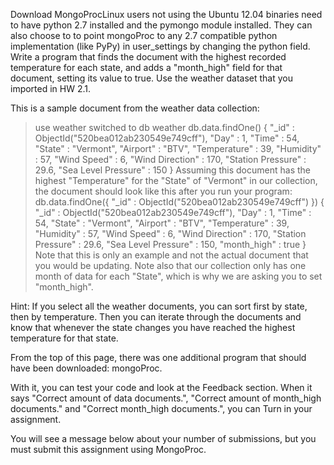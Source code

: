 Download MongoProcLinux users not using the Ubuntu 12.04 binaries need to have python 2.7 installed and the pymongo module installed. They can also choose to to point mongoProc to any 2.7 compatible python implementation (like PyPy) in user_settings by changing the python field.
Write a program that finds the document with the highest recorded temperature for each state, and adds a "month_high" field for that document, setting its value to true. Use the weather dataset that you imported in HW 2.1.

This is a sample document from the weather data collection:
> use weather
switched to db weather
> db.data.findOne()
{
    "_id" : ObjectId("520bea012ab230549e749cff"),
    "Day" : 1,
    "Time" : 54,
    "State" : "Vermont",
    "Airport" : "BTV",
    "Temperature" : 39,
    "Humidity" : 57,
    "Wind Speed" : 6,
    "Wind Direction" : 170,
    "Station Pressure" : 29.6,
    "Sea Level Pressure" : 150
}
Assuming this document has the highest "Temperature" for the "State" of "Vermont" in our collection, the document should look like this after you run your program:
db.data.findOne({ "_id" : ObjectId("520bea012ab230549e749cff") })
{
    "_id" : ObjectId("520bea012ab230549e749cff"),
    "Day" : 1,
    "Time" : 54,
    "State" : "Vermont",
    "Airport" : "BTV",
    "Temperature" : 39,
    "Humidity" : 57,
    "Wind Speed" : 6,
    "Wind Direction" : 170,
    "Station Pressure" : 29.6,
    "Sea Level Pressure" : 150,
    "month_high" : true
}
Note that this is only an example and not the actual document that you would be updating. Note also that our collection only has one month of data for each "State", which is why we are asking you to set "month_high".

Hint: If you select all the weather documents, you can sort first by state, then by temperature. Then you can iterate through the documents and know that whenever the state changes you have reached the highest temperature for that state.

From the top of this page, there was one additional program that should have been downloaded: mongoProc.

With it, you can test your code and look at the Feedback section. When it says "Correct amount of data documents.", "Correct amount of month_high documents." and "Correct month_high documents.", you can Turn in your assignment.

You will see a message below about your number of submissions, but you must submit this assignment using MongoProc.
